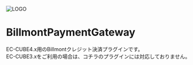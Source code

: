 ![LOGO](https://payment-hub.billmont.net/img/color-logo.png)


# BillmontPaymentGateway

EC-CUBE4.x用のBillmontクレジット決済プラグインです。  
EC-CUBE3.xをご利用の場合は、コチラのプラグインには対応しておりません。

